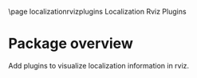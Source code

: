 \page localizationrvizplugins Localization Rviz Plugins

# Package overview
Add plugins to visualize localization information in rviz.
